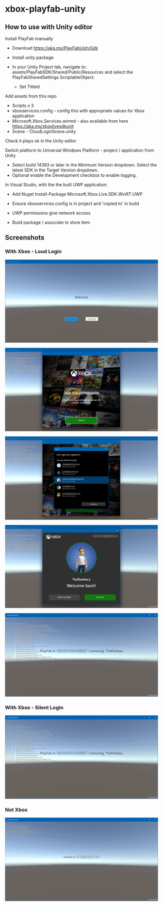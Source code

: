 # xbox-playfab-unity

## How to use with Unity editor

Install PlayFab manually

- Download https://aka.ms/PlayFabUnitySdk

- Install unity package 

- In your Unity Project tab, navigate to: assets/PlayFabSDK/Shared/Public/Resources and select the PlayFabSharedSettings ScriptableObject.   
  - Set TitleId  

Add assets from this repo
  - Scripts x 3
  - xboxservices.config  - config this with appropriate values for Xbox application
  - Microsoft.Xbox.Services.winmd - also available from here <https://aka.ms/xboxlivesdkunit>
  - Scene - CloudLoginScene.unity

Check it plays ok in the Unity editor 

Switch platform to Universal Windpws Platform - project / application from Unity  
- Select build 14393 or later in the Minimum Version dropdown. Select the latest SDK in the Target Version dropdown.  
- Optional enable the Development checkbox to enable logging.

In Visual Studio, with the the built UWP application:

- Add Nuget Install-Package Microsoft.Xbox.Live.SDK.WinRT.UWP

- Ensure xboxservices.config is in project and 'copied to' in  build

- UWP permissions give network access 

- Build package / associate to store item


## Screenshots

### With Xbox - Loud Login 

![](docs/x1.png)

![](docs/x2.png)

![](docs/x3.png)

![](docs/x4.png)

![](docs/x5.png)

### With Xbox - Silent Login 

![](docs/x6.png)

### Not Xbox

![](docs/x7.png)


